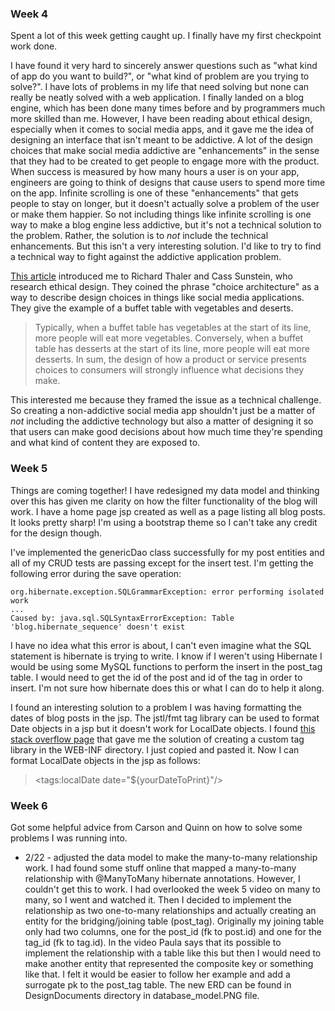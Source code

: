 ### Week 4
Spent a lot of this week getting caught up. I finally have my first checkpoint work done. 

I have found it very hard to sincerely answer questions such as "what kind of app do you want to build?", or "what kind of problem are you trying to solve?". I have lots of problems in my life that need solving but none can really be neatly solved with a web application. I finally landed on a blog engine, which has been done many times before and by programmers much more skilled than me. However, I have been reading about ethical design, especially when it comes to social media apps, and it gave me the idea of designing an interface that isn't meant to be addictive. A lot of the design choices that make social media addictive are "enhancements" in the sense that they had to be created to get people to engage more with the product. When success is measured by how many hours a user is on your app, engineers are going to think of designs that cause users to spend more time on the app. Infinite scrolling is one of these "enhancements" that gets people to stay on longer, but it doesn't actually solve a problem of the user or make them happier. So not including things like infinite scrolling is one way to make a blog engine less addictive, but it's not a technical solution to the problem. Rather, the solution is to *not* include the technical enhancements. But this isn't a very interesting solution. I'd like to try to find a technical way to fight against the addictive application problem. 

[This article](https://mindfultechnics.com/reform-social-media-part-v-ethical-design-in-social-media/) introduced me to Richard Thaler and Cass Sunstein, who research ethical design. They coined the phrase "choice architecture" as a way to describe design choices in things like social media applications. They give the example of a buffet table with vegetables and deserts. 

> Typically, when a buffet table has vegetables at the start of its line, more people will eat more vegetables. Conversely, when a buffet table has desserts at the start of its line, more people will eat more desserts. In sum, the design of how a product or service presents choices to consumers will strongly influence what decisions they make.

This interested me because they framed the issue as a technical challenge. So creating a non-addictive social media app shouldn't just be a matter of *not* including the addictive technology but also a matter of designing it so that users can make good decisions about how much time they're spending and what kind of content they are exposed to. 

### Week 5
Things are coming together! I have redesigned my data model and thinking over this has given me clarity on how the filter functionality of the blog will work. I have a home page jsp created as well as a page listing all blog posts. It looks pretty sharp! I'm using a bootstrap theme so I can't take any credit for the design though. 

I've implemented the genericDao class successfully for my post entities and all of my CRUD tests are passing except for the insert test. I'm getting the following error during the save operation:

```
org.hibernate.exception.SQLGrammarException: error performing isolated work 
... 
Caused by: java.sql.SQLSyntaxErrorException: Table 'blog.hibernate_sequence' doesn't exist
```

I have no idea what this error is about, I can't even imagine what the SQL statement is hibernate is trying to write. I know if I weren't using Hibernate I would be using some MySQL functions to perform the insert in the post_tag table. I would need to get the id of the post and id of the tag in order to insert. I'm not sure how hibernate does this or what I can do to help it along.

I found an interesting solution to a problem I was having formatting the dates of blog posts in the jsp. The jstl/fmt tag library can be used to format Date objects in a jsp but it doesn't work for LocalDate objects. I found [this stack overflow page](https://stackoverflow.com/questions/30230517/taglib-to-display-java-time-localdate-formatted) that gave me the solution of creating a custom tag library in the WEB-INF directory. I just copied and pasted it. Now I can format LocalDate objects in the jsp as follows:

> <tags:localDate date="${yourDateToPrint}"/>

### Week 6
Got some helpful advice from Carson and Quinn on how to solve some problems I was running into. 
* 2/22 - adjusted the data model to make the many-to-many relationship work. I had found some stuff online that mapped a many-to-many relationship with @ManyToMany hibernate annotations. However, I couldn't get this to work. I had overlooked the week 5 video on many to many, so I went and watched it. Then I decided to implement the relationship as two one-to-many relationships and actually creating an entity for the bridging/joining table (post_tag). Originally my joining table only had two columns, one for the post_id (fk to post.id) and one for the tag_id (fk to tag.id). In the video Paula says that its possible to implement the relationship with a table like this but then I would need to make another entity that represented the composite key or something like that. I felt it would be easier to follow her example and add a surrogate pk to the post_tag table. The new ERD can be found in DesignDocuments directory in database_model.PNG file.